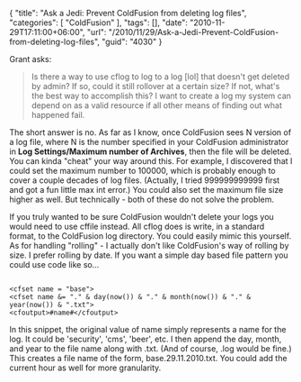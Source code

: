 {
	"title": "Ask a Jedi: Prevent ColdFusion from deleting log files",
	"categories": [
		"ColdFusion"
	],
	"tags": [],
	"date": "2010-11-29T17:11:00+06:00",
	"url": "/2010/11/29/Ask-a-Jedi-Prevent-ColdFusion-from-deleting-log-files",
	"guid": "4030"
}

Grant asks:
<p/>
<blockquote>
Is there a way to use cflog to log to a log [lol] that doesn't get deleted by admin?  If so, could it still rollover at a certain size?  If not, what's the best way to accomplish this?
I want to create a log my system can depend on as a valid resource if all other means of finding out what happened fail.
</blockquote>
<!--more-->
<p/>
The short answer is no. As far as I know, once ColdFusion sees N version of a log file, where N is the number specified in your ColdFusion administrator in <b>Log Settings/Maximum number of Archives</b>, then the file will be deleted. You can kinda "cheat" your way around this. For example, I discovered that I could set the maximum number to 100000, which is probably enough to cover a couple decades of log files. (Actually, I tried 999999999999 first and got a fun little max int error.) You could also set the maximum file size higher as well. But technically - both of these do not solve the problem. 

<p/>

If you truly wanted to be sure ColdFusion wouldn't delete your logs you would need to use cffile instead. All cflog does is write, in a standard format, to the ColdFusion log directory. You could easily mimic this yourself. As for handling "rolling" - I actually don't like ColdFusion's way of rolling by size. I prefer rolling by date. If you want a simple day based file pattern you could use code like so...

<p/>

<code>
&lt;cfset name = "base"&gt;
&lt;cfset name &= "." & day(now()) & "." & month(now()) & "." & year(now()) & ".txt"&gt;
&lt;cfoutput&gt;#name#&lt;/cfoutput&gt;
</code>

<p/>

In this snippet, the original value of name simply represents a name for the log. It could be 'security', 'cms', 'beer', etc. I then append the day, month, and year to the file name along with .txt. (And of course, .log would be fine.) This creates a file name of the form, base.29.11.2010.txt. You could add the current hour as well for more granularity.